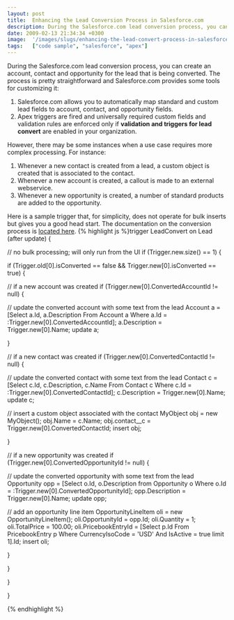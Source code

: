 ```yaml
---
layout: post
title:  Enhancing the Lead Conversion Process in Salesforce.com
description: During the Salesforce.com lead conversion process, you can create an account, contact and opportunity for the lead that is being converted. The process is pretty straightforward and Salesforce.com provides some tools for customizing it- 1. Salesforce.com allows you to automatically map standard and custom lead   fields to account, contact, and opportunity fields. 2. Apex triggers are fired and universally required custom fields and   validation rules are enforced only if validation and triggers 
date: 2009-02-13 21:34:34 +0300
image:  '/images/slugs/enhancing-the-lead-convert-process-in-salesforce.jpg'
tags:   ["code sample", "salesforce", "apex"]
---
```

<p>During the Salesforce.com lead conversion process, you can create an account, contact and opportunity for the lead that is being converted. The process is pretty straightforward and Salesforce.com provides some tools for customizing it:</p>
<ol>
	<li>Salesforce.com allows you to automatically map standard and custom lead fields to account, contact, and opportunity fields.</li>
	<li><span>Apex</span> triggers are fired and universally required custom fields and validation rules are enforced only if <strong>validation and triggers for lead convert</strong> are enabled in your organization.</li>
</ol>
However, there may be some instances when a use case requires more complex processing. For instance:
<ol>
	<li>Whenever a new contact is created from a lead, a custom object is created that is associated to the contact.</li>
	<li>Whenever a new account is created, a callout is made to an external webservice.</li>
	<li>Whenever a new opportunity is created, a number of standard products are added to the opportunity.</li>
</ol>
Here is a sample trigger that, for simplicity, does not operate for bulk inserts but gives you a good head start. The documentation on the conversion process is <a href="http://www.salesforce.com/us/developer/docs/apexcode/Content/apex_dml_convertLead.htm" target="_blank">located here</a>.
{% highlight js %}trigger LeadConvert on Lead (after update) {
 
 // no bulk processing; will only run from the UI
 if (Trigger.new.size() == 1) {

  if (Trigger.old[0].isConverted == false && Trigger.new[0].isConverted == true) {

 // if a new account was created
 if (Trigger.new[0].ConvertedAccountId != null) {

  // update the converted account with some text from the lead
  Account a = [Select a.Id, a.Description From Account a Where a.Id = :Trigger.new[0].ConvertedAccountId];
  a.Description = Trigger.new[0].Name;
  update a;

 }   

 // if a new contact was created
 if (Trigger.new[0].ConvertedContactId != null) {

  // update the converted contact with some text from the lead
  Contact c = [Select c.Id, c.Description, c.Name From Contact c Where c.Id = :Trigger.new[0].ConvertedContactId];
  c.Description = Trigger.new[0].Name;
  update c;

  // insert a custom object associated with the contact
  MyObject obj = new MyObject();
  obj.Name = c.Name;
  obj.contact__c = Trigger.new[0].ConvertedContactId;
  insert obj;

 }

 // if a new opportunity was created
 if (Trigger.new[0].ConvertedOpportunityId != null) {

  // update the converted opportunity with some text from the lead
  Opportunity opp = [Select o.Id, o.Description from Opportunity o Where o.Id = :Trigger.new[0].ConvertedOpportunityId];
  opp.Description = Trigger.new[0].Name;
  update opp;

  // add an opportunity line item
  OpportunityLineItem oli = new OpportunityLineItem();
  oli.OpportunityId = opp.Id;
  oli.Quantity = 1;
  oli.TotalPrice = 100.00;
  oli.PricebookEntryId = [Select p.Id From PricebookEntry p Where CurrencyIsoCode = 'USD' And IsActive = true limit 1].Id;
  insert oli;

 }   

  }

 } 

}

{% endhighlight %}


